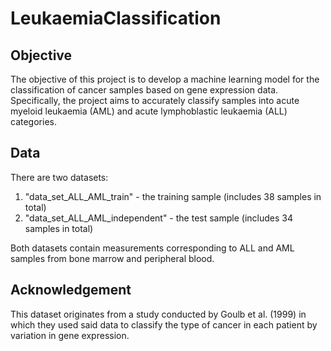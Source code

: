 # LeukaemiaClassification

## Objective
The objective of this project is to develop a machine learning model for the classification of cancer samples based on gene expression data. Specifically, the project aims to accurately classify samples into acute myeloid leukaemia (AML) and acute lymphoblastic leukaemia (ALL) categories. 

## Data
There are two datasets:
1. "data_set_ALL_AML_train" - the training sample (includes 38 samples in total)
2. "data_set_ALL_AML_independent" - the test sample (includes 34 samples in total)

Both datasets contain measurements corresponding to ALL and AML samples from bone marrow and peripheral blood.

## Acknowledgement
This dataset originates from a study conducted by Goulb et al. (1999) in which they used said data to classify the type of cancer in each patient by variation in gene expression.